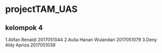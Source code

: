 # projectTAM_UAS

## kelompok 4 
1.Alifan Renaldi 2017051044
2.Aulia Hanan Wulandari 2017051079
3.Deny Aldy Apriza 2017051039
